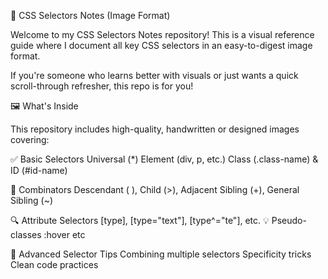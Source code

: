 🎯 CSS Selectors Notes (Image Format)

Welcome to my CSS Selectors Notes repository! This is a visual reference guide where I document all key CSS selectors in an easy-to-digest image format.

If you're someone who learns better with visuals or just wants a quick scroll-through refresher, this repo is for you!

🖼️ What's Inside

This repository includes high-quality, handwritten or designed images covering:

✅ Basic Selectors
Universal (*)
Element (div, p, etc.)
Class (.class-name) & ID (#id-name)

🔗 Combinators
Descendant ( ), Child (>), Adjacent Sibling (+), General Sibling (~)

🔍 Attribute Selectors
[type], [type="text"], [type^="te"], etc.
💡 Pseudo-classes
:hover etc

🧠 Advanced Selector Tips
Combining multiple selectors
Specificity tricks
Clean code practices

